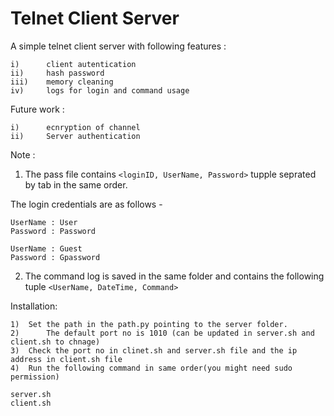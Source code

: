 # Telnet Client Server

A simple telnet client server with following features : 

	i)		client autentication 
	ii)		hash password 
	iii)	memory cleaning
	iv)		logs for login and command usage

Future work :

	i)		ecnryption of channel 
	ii)		Server authentication

Note :

1) The pass file contains ```<loginID, UserName, Password>``` tupple seprated by tab in the same order. 

The login credentials are as follows -
```
UserName : User
Password : Password

UserName : Guest
Password : Gpassword
```
2) The command log is saved in the same folder and contains the following tuple  ```<UserName, DateTime, Command> ``` 

Installation:

	1)	Set the path in the path.py pointing to the server folder.
	2)      The default port no is 1010 (can be updated in server.sh and client.sh to chnage)
	3)	Check the port no in clinet.sh and server.sh file and the ip address in client.sh file 
	4)	Run the following command in same order(you might need sudo permission)	
```
server.sh  
client.sh 
```
